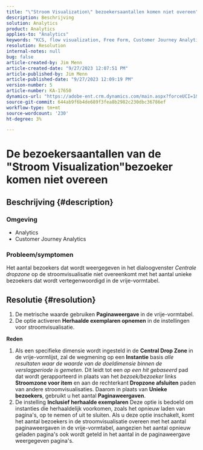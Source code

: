 ```yaml
---
title: "\"Stroom Visualization\" bezoekersaantallen komen niet overeen"
description: Beschrijving
solution: Analytics
product: Analytics
applies-to: "Analytics"
keywords: "KCS, flow visualization, Free Form, Customer Journey Analytics, match, bezoeker"
resolution: Resolution
internal-notes: null
bug: false
article-created-by: Jim Menn
article-created-date: "9/27/2023 12:07:51 PM"
article-published-by: Jim Menn
article-published-date: "9/27/2023 12:09:19 PM"
version-number: 5
article-number: KA-17650
dynamics-url: "https://adobe-ent.crm.dynamics.com/main.aspx?forceUCI=1&pagetype=entityrecord&etn=knowledgearticle&id=e354eb7a-2e5d-ee11-be6f-6045bd006268"
source-git-commit: 644ab9f6b4de689f3fea8b2982c230dbc36786ef
workflow-type: tm+mt
source-wordcount: '230'
ht-degree: 3%

---
```


# De bezoekersaantallen van de &quot;Stroom Visualization&quot;bezoeker komen niet overeen

## Beschrijving {#description}


### <b>Omgeving</b>

- Analytics
- Customer Journey Analytics




### <b>Probleem/symptomen</b>

Het aantal bezoekers dat wordt weergegeven in het dialoogvenster *Centrale dropzone* op de stroomvisualisatie niet overeenkomt met het aantal unieke bezoekers dat wordt vertegenwoordigd in de vrije-vormtabel.


## Resolutie {#resolution}


1. De metrische waarde gebruiken <b>Paginaweergave </b>in de vrije-vormtabel.
2. De optie activeren <b>Herhaalde exemplaren opnemen</b> in de instellingen voor stroomvisualisatie.




<b>Reden</b>

1. Als een specifieke dimensie wordt ingesteld in de <b>Central Drop Zone</b> in de vrije-vormlijst, zal de wegmening op een <b>Instantie</b> basis *alle resultaten waar de waarde van de doeldimensie binnen de verslagperiode is gemeten*. Dit leidt tot een *op een hit gebaseerd* pad dat wordt gerapporteerd in plaats van het *bezoek/bezoeker* links <b>Stroomzone voor item</b> en aan de rechterkant <b>Dropzone afsluiten</b> paden van andere stroomvisualisaties. Daarom in plaats van <b>Unieke bezoekers</b>, gebruikt u het aantal <b>Paginaweergaven</b>.
2. De instelling <b>Inclusief herhaalde exemplaren</b> Deze optie is bedoeld om instanties die herhaaldelijk voorkomen, zoals het opnieuw laden van pagina&#39;s, op te nemen of uit te sluiten. Als u deze optie inschakelt, komt het aantal bezoekers in de stroomvisualisatie overeen met het aantal paginaweergaven in de vrije-vormtabel, aangezien het aantal opnieuw geladen pagina&#39;s ook wordt geteld in het aantal in de paginaweergave weergegeven pagina&#39;s.

